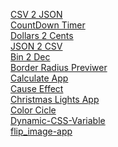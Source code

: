 [CSV 2 JSON](https://sam-uel-123.github.io/app-ideias/CSV2JSON%20App) <br>
[CountDown Timer](https://sam-uel-123.github.io/app-ideias/CountDown-Timer) <br>
[Dollars 2 Cents](https://sam-uel-123.github.io/app-ideias/Dollars2Cents) <br>
[JSON 2 CSV](https://sam-uel-123.github.io/app-ideias/JSON2CSV%20App) <br>
[Bin 2 Dec](https://sam-uel-123.github.io/app-ideias/bin2dec) <br>
[Border Radius Previwer](https://sam-uel-123.github.io/app-ideias/border-radius%20Previewer) <br>
[Calculate App](https://sam-uel-123.github.io/app-ideias/calculate-app) <br>
[Cause Effect](https://sam-uel-123.github.io/app-ideias/cause-effect) <br>
[Christmas Lights App](https://sam-uel-123.github.io/app-ideias/christmas-lights-app) <br>
[Color Cicle](https://sam-uel-123.github.io/app-ideias/colorCicle) <br>
[Dynamic-CSS-Variable](https://sam-uel-123.github.io/app-ideias/Dynamic-CSS-Variable) <br>
[flip_image-app](https://sam-uel-123.github.io/app-ideias/flip-image-app) <br>
